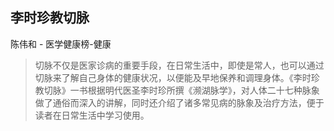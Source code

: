 ## 李时珍教切脉

陈伟和  -  医学健康榜-健康

> 切脉不仅是医家诊病的重要手段，在日常生活中，即使是常人，也可以通过切脉来了解自己身体的健康状况，以便能及早地保养和调理身体。《李时珍教切脉》一书根据明代医圣李时珍所撰《濒湖脉学》，对人体二十七种脉象做了通俗而深入的讲解，同时还介绍了诸多常见病的脉象及治疗方法，便于读者在日常生活中学习使用。
